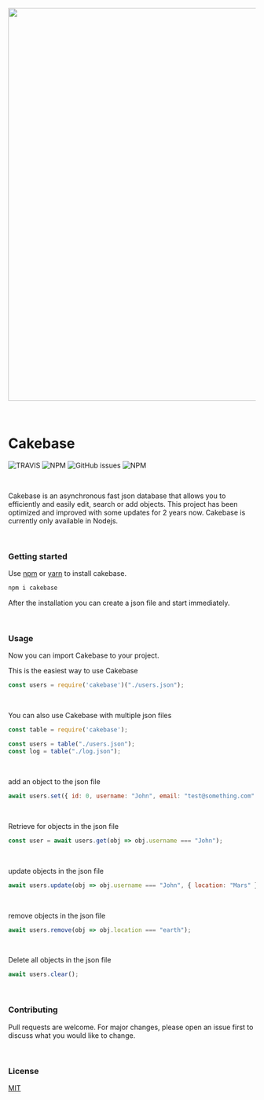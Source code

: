 <p align="center">
    <img src="https://raw.githubusercontent.com/erwinkulasic/Cakebase/master/docs/assets/cakebase-header.jpg" width="800px"/>
</p>

<br>

<p align="center">
<h1>Cakebase</h1>

<img alt="TRAVIS" src="https://img.shields.io/travis/erwinkulasic/cakebase?color=9870B8&style=flat-square">
<img alt="NPM" src="https://img.shields.io/npm/dw/cakebase?color=9870B8&style=flat-square">
<img alt="GitHub issues" src="https://img.shields.io/github/issues/erwinkulasic/cakebase?color=9870B8&style=flat-square">
<img alt="NPM" src="https://img.shields.io/github/license/erwinkulasic/cakebase?color=9870B8&style=flat-square">

</p>

<br>

Cakebase is an asynchronous fast json database that allows you to efficiently and easily edit, search or add objects.
This project has been optimized and improved with some updates for 2 years now. Cakebase is currently only available in Nodejs.

<br>

### **Getting started**


Use [npm](https://www.npmjs.com/) or [yarn](https://classic.yarnpkg.com/en/) to install cakebase.

```bash
npm i cakebase
```

After the installation you can create a json file and start immediately.

<br>

### **Usage**



Now you can import Cakebase to your project. 


This is the easiest way to use Cakebase 
```javascript
const users = require('cakebase')("./users.json");
```
<br>

You can also use Cakebase with multiple json files

```javascript
const table = require('cakebase');

const users = table("./users.json");
const log = table("./log.json");
```

<br>

add an object to the json file

```javascript
await users.set({ id: 0, username: "John", email: "test@something.com" });
```

<br>

Retrieve for objects in the json file

```javascript
const user = await users.get(obj => obj.username === "John");
```

<br>

update objects in the json file

```javascript
await users.update(obj => obj.username === "John", { location: "Mars" });
```
<br>

remove objects in the json file

```javascript
await users.remove(obj => obj.location === "earth");
```

<br>

Delete all objects in the json file

```javascript
await users.clear();
```

<br>

### **Contributing**
Pull requests are welcome. For major changes, please open an issue first to discuss what you would like to change.

<br>

### **License**
[MIT](https://github.com/erwinkulasic/Cakebase/blob/master/LICENSE)
